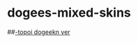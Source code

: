# dogees-mixed-skins

##[-topoi dogeekn ver](https://drive.google.com/file/d/1zGUtSuujRGdyN55FBvk2BIEgLrd5IjMN/view?usp=sharing)
